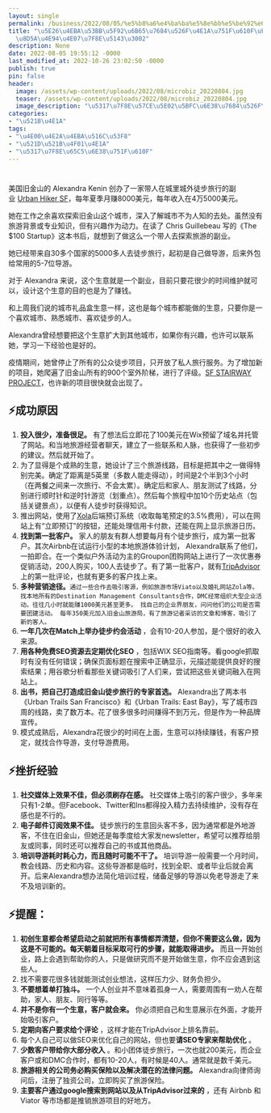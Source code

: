 ```yaml
---
layout: single
permalink: /business/2022/08/05/%e5%b8%a6%e4%ba%ba%e5%8e%bb%e5%be%92%e6%ad%a5%e7%9a%84%e5%89%af%e4%b8%9a%e7%94%9f%e6%84%8f%ef%bc%8c%e4%b8%80%e5%b9%b4%e8%b5%9a%e4%ba%94%e4%b8%87%e7%be%8e%e5%85%83%e3%80%82/
title: "\u5E26\u4EBA\u53BB\u5F92\u6B65\u7684\u526F\u4E1A\u751F\u610F\uFF0C\u4E00\u5E74\
  \u8D5A\u4E94\u4E07\u7F8E\u5143\u3002"
description: None
date: 2022-08-05 19:55:12 -0000
last_modified_at: 2022-10-26 23:02:50 -0000
publish: true
pin: false
header:
  image: /assets/wp-content/uploads/2022/08/microbiz_20220804.jpg
  teaser: /assets/wp-content/uploads/2022/08/microbiz_20220804.jpg
  image_description: "\u5317\u7F8E\u57CE\u5E02\u5BFC\u6E38\u7684\u526F\u4E1A\u751F\u610F"
categories:
- "\u521B\u4E1A"
tags:
- "\u4E00\u4E2A\u4EBA\u516C\u53F8"
- "\u521D\u521B\u4F01\u4E1A"
- "\u5317\u7F8E\u65C5\u6E38\u751F\u610F"
---
```

#

美国旧金山的 Alexandra Kenin 创办了一家带人在城里城外徒步旅行的副业 [Urban Hiker SF](https://www.urbanhikersf.com/)，每年夏季月赚8000美元，每年收入在4万5000美元。

她在工作之余喜欢探索旧金山这个城市，深入了解城市不为人知的去处。虽然没有旅游背景或专业知识，但有兴趣作为动力。在读了 Chris Guillebeau 写的《The $100 Startup》这本书后，就想到了做这么一个带人去探索旅游的副业。

她已经带来自30多个国家的5000多人去徒步旅行，起初是自己做导游，后来外包给常用的5-7位导游。

对于 Alexandra 来说，这个生意就是一个副业，目前只要花很少的时间维护就可以，设计这个生意的目的也是为了赚钱。

和上周我们说的城市礼品盒生意一样，这也是每个城市都能做的生意，只要你是一个喜欢城市、熟悉城市、喜欢徒步的人。

Alexandra曾经想要把这个生意扩大到其他城市，如果你有兴趣，也许可以联系她，学习一下经验也是好的。

疫情期间，她曾停止了所有的公众徒步项目，只开放了私人旅行服务。为了增加新的项目，她爬遍了旧金山所有的900个室外阶梯，进行了评级。[SF STAIRWAY PROJECT](https://www.urbanhikersf.com/sfstairmap)，也许新的项目很快就会出现了。

## ⚡**成功原因**

  1. **投入很少，准备很足。** 有了想法后立即花了100美元在Wix预留了域名并托管了网站。和当地旅游经营者聊天，建立了一些联系和人脉，也获得了一些初步的建议。然后就开始了。
  2. 为了显得是个成熟的生意，她设计了三个旅游线路，目标是把其中之一做得特别完美。确定了距离是5英里（多数人能走得动），时间是2个半到3个小时（在两餐之间来一次旅行、不会太累）。确定后和家人、朋友测试了线路，分别进行顺时针和逆时针游览（划重点）。然后每个旅程中加10个历史站点（包括关键景点），以便有人徒步时获得知识。
  3. 推出网站，使用了[Xola](https://www.xola.com)后端预订系统（收取每笔预定的3.5%费用），可以在网站上有“立即预订”的按钮，还能处理信用卡付款，还能在网上显示旅游日历。
  4. **找到第一批客户。** 家人的朋友有群人想要每月有个徒步旅行，成为第一批客户。其次Airbnb在试运行小型的本地旅游体验计划， Alexandra联系了他们，一拍即合。在一个类似户外活动为主的Groupon团购网站上进行了一次优惠券促销活动，200人购买，100人去徒步了。有了第一批客户，就有[TripAdvisor](https://www.tripadvisor.com)上的第一批评论，也就有更多的客户找上来。
  5. **多种营销途径。**`通过一些合作去吸引客源，例如旅游市场Viato以及婚礼网站Zola等。 找本地所有的Destination Management Consultants合作，DMC经常组织大型企业活动。往往几小时就能赚1000美元甚至更多。 找自己的企业界朋友，问问他们的公司是否需要团建活动。 每年350美元加入旧金山旅游局，有了旅游记者采访的文章和博客，吸引了新的客人。`
  6. **一年几次在Match上举办徒步约会活动** ，会有10-20人参加，是个很好的收入来源。
  7. **用各种免费SEO资源去定期优化SEO** ，包括WIX SEO指南等。看google抓取时有没有任何错误；确保页面标题在搜索中正确显示，元描述能提供良好的搜索结果；用谷歌分析看那些关键词吸引了人们来，尝试把这些关键词融入在网站上。
  8. **出书，把自己打造成旧金山徒步旅行的专家首选。** Alexandra出了两本书《Urban Trails San Francisco》和《Urban Trails: East Bay》，写了城市四周的线路，卖了数万本。花了很多很多时间赚得不到万元，但是作为一种品牌宣传。
  9. 模式成熟后，Alexandra花很少的时间在上面，生意可以持续赚钱，有客户预定，就找合作导游，支付导游费用。

##

## ⚡挫折经验

  1. **社交媒体上效果不佳，但必须刷存在感。** 社交媒体上吸引的客户很少，多年来只有1-2单。但Facebook、Twitter和Ins都得投入精力去持续维护，没有存在感也是不行的。
  2. **电子邮件订阅效果不佳。** 徒步旅行的生意回头客不多，因为通常都是外地游客，不住在旧金山，但她还是每季度给大家发newsletter，希望可以推荐给朋友或同事，同时还可以推荐自己的书或其他商品。
  3. **培训导游耗时耗心力，而且随时可能不干了。** 培训导游一般需要一个月时间，教会线路、历史和内容。这些导游都是临时，找到全职、或者毕业后就会离开。后来Alexandra想办法简化培训过程，储备足够的导游以免老导游走了来不及培训新的。

## ⚡提醒：

  1. **初创生意都会希望启动之前就把所有事情都弄清楚，但你不需要这么做，因为这是不可能的。每天朝着目标采取可行的步骤，就能取得进步。** 而且一开始创业，路上会遇到帮助你的人，只是做研究而不是开始做生意，你不应会遇到这些人。
  2. 找不需要花很多钱就能测试创业想法，这样压力少、财务负担少。
  3. **不要想着单打独斗。** 一个人创业并不意味着孤身一人，需要周围有一劝人在帮助，家人、朋友、同行等等。
  4. **并不是你有一个生意，客户就会来。** 你必须把自己和生意展示在外面，才能开始吸引客户。
  5. **定期向客户要求给个评论** ，这样才能在TripAdvisor上排名靠前。
  6. 每个人自己可以做SEO来优化自己的网站，但也要**请SEO专家来帮助优化** 。
  7. **少数客户带给你大部分收入** 。和小团体徒步旅行，一次也就200美元，而企业客户或和DMC合作时，都有10-20人，有时候是40人。通常就是数千美元。
  8. **旅游相关的公司务必购买保险以及解决潜在的法律问题。** Alexandra向律师询问后，注册了独资公司，立即购买了旅游保险。
  9. **主要客户通过google搜索到网站以及从TripAdvisor过来的** ，还有 Airbnb 和 Viator 等市场都是推销旅游项目的好地方。

